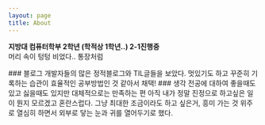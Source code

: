 ```yaml
---
layout: page
title: About
---
```

<p class="message">
<strong>지방대 컴퓨터학부 2학년 (학적상 1학년..) 2-1진행중 </strong>
<br>머리 속이 텅텅 비었다.. 통장처럼

</p>
### 블로그
개발자들의 많은 정적블로그와 TIL글들을 보았다.  
멋있기도 하고 꾸준히 기록하는 습관이 효율적인 공부방법인 것 같아서 채택!
### 생각
전공에 대하여 좋을때도 있고 싫을때도 있지만 대체적으로는 만족하는 편  
아직 내가 정말 진정으로 하고싶은 일이 뭔지 모르겠고 혼란스럽다.  
그냥 최대한 조금이라도 하고 싶은거, 흥미 가는 것 위주로 열심히 하면서 외부로 닿는 눈과 귀를 열어두기로 했다.
